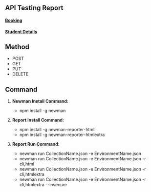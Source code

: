 ## API Testing Report

#### [Booking](https://api-testing-report1-sakib.netlify.app/)
#### [Student Details](https://api-testing-report2-sakib.netlify.app/)

## Method
- POST
- GET
- PUT
- DELETE

## Command

1) **Newman Install Command:**
   - npm install -g newman

2) **Report Install Command:**
   - npm install -g newman-reporter-html
   - npm install -g newman-reporter-htmlextra

3) **Report Run Command:**
   - newman run CollectionName.json -e EnvironmentName.json
   - newman run CollectionName.json -e EnvironmentName.json -r cli,html
   - newman run CollectionName.json -e EnvironmentName.json -r cli,htmlextra 
   - newman run CollectionName.json -e EnvironmentName.json -r cli,htmlextra --insecure
